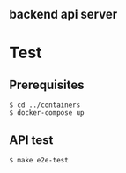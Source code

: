 backend api server
---

# Test

## Prerequisites

```
$ cd ../containers
$ docker-compose up
```

## API test

```
$ make e2e-test
```

